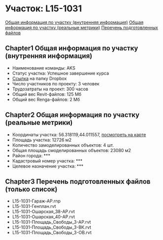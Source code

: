 # Участок: L15-1031

[Общая информация по участку (внутренняя информация)](#Chapter1)
[Общая информация по участку (реальные метрики)](#Chapter2)
[Перечень подготовленных файлов](#Chapter3)
## <a id="test">Chapter1</a> Общая информация по участку (внутренняя информация)
+ Наименование команды: AKS
+ Статус участка: Успешное завершение курса
+ [Ссылка](https://www.dropbox.com/sh/wvvgv1nw1iqred9/AAAP1YHMkowlCtG4iZTbT8J6a/L15_1031?dl=0) на папку Dropbox
+ Число участников по проекту: 3 человек
+ Трудозатраты на проект: 300 часов
+ Общий вес Revit-файлов: 125 Мб
+ Общий вес Renga-файлов: 2 Мб
## <a id="test">Chapter2</a> Общая информация по участку (реальные метрики)
+ Координаты участка: 56.318119,44.011557, [посмотреть на карте](yandex.ru/maps/47/nizhny-novgorod/?ll=56.318119%2C44.011557&z=19)
+ Площадь участка: 12726 м2
+ Количество замоделированных объектов: 4 шт.
+ Общая площадь смоделированных объектов: 23080 м2
+ Район города: *** 
+ Кадастровый номер участка: *** 
+ Целевое назначение участка: *** 
## <a id="test">Chapter3</a> Перечень подготовленных файлов (только список)
+ L15-1031-Гараж-АР.rnp
+ L15-1031-Генплан.rvt
+ L15-1031-Ошарская_38-АР.rvt
+ L15-1031-Ошарская_40-АР.rvt
+ L15-1031-Площадь_Свободы_3-АР.rvt
+ L15-1031-Площадь_Свободы_3-ВК.rvt
+ L15-1031-Площадь_Свободы_3-ОВ.rvt
